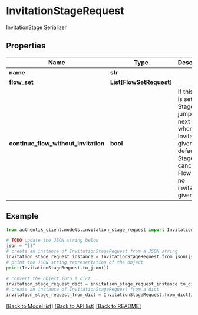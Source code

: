 # InvitationStageRequest

InvitationStage Serializer

## Properties

Name | Type | Description | Notes
------------ | ------------- | ------------- | -------------
**name** | **str** |  | 
**flow_set** | [**List[FlowSetRequest]**](FlowSetRequest.md) |  | [optional] 
**continue_flow_without_invitation** | **bool** | If this flag is set, this Stage will jump to the next Stage when no Invitation is given. By default this Stage will cancel the Flow when no invitation is given. | [optional] 

## Example

```python
from authentik_client.models.invitation_stage_request import InvitationStageRequest

# TODO update the JSON string below
json = "{}"
# create an instance of InvitationStageRequest from a JSON string
invitation_stage_request_instance = InvitationStageRequest.from_json(json)
# print the JSON string representation of the object
print(InvitationStageRequest.to_json())

# convert the object into a dict
invitation_stage_request_dict = invitation_stage_request_instance.to_dict()
# create an instance of InvitationStageRequest from a dict
invitation_stage_request_from_dict = InvitationStageRequest.from_dict(invitation_stage_request_dict)
```
[[Back to Model list]](../README.md#documentation-for-models) [[Back to API list]](../README.md#documentation-for-api-endpoints) [[Back to README]](../README.md)


